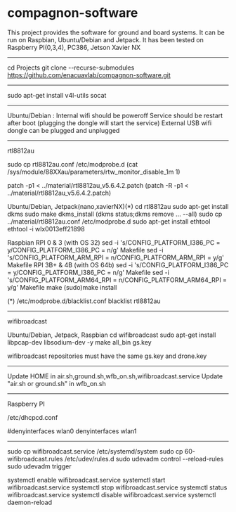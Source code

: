 # compagnon-software

This project provides the software for ground and board systems. 
It can be run on Raspbian, Ubuntu/Debian and Jetpack.
It has been tested on Raspberry PI(0,3,4), PC386, Jetson Xavier NX

-------------------------------------------------------------------------------
cd Projects
git clone --recurse-submodules https://github.com/enacuavlab/compagnon-software.git

-------------------------------------------------------------------------------
sudo apt-get install v4l-utils socat

-------------------------------------------------------------------------------
Ubuntu/Debian :
  Internal wifi should be poweroff
  Service should be restart after boot (plugging the dongle will start the service)
  External USB wifi dongle can be plugged and unplugged

-------------------------------------------------------------------------------
rtl8812au 

  sudo cp rtl8812au.conf /etc/modprobe.d
  (cat /sys/module/88XXau/parameters/rtw_monitor_disable_1m 1) 

  patch -p1 < ../material/rtl8812au_v5.6.4.2.patch
  (patch -R -p1 < ../material/rtl8812au_v5.6.4.2.patch)

  Ubuntu/Debian, Jetpack(nano,xavierNX)(*)
    cd rtl8812au
    sudo apt-get install dkms
    sudo make dkms_install
    (dkms status;dkms remove ... --all)
    sudo cp ../material/rtl8812au.conf /etc/modprobe.d
    sudo apt-get install ethtool
    ethtool -i wlx0013eff21898

  Raspbian
    RPI 0 & 3 (with OS 32)
      sed -i 's/CONFIG_PLATFORM_I386_PC = y/CONFIG_PLATFORM_I386_PC = n/g' Makefile
      sed -i 's/CONFIG_PLATFORM_ARM_RPI = n/CONFIG_PLATFORM_ARM_RPI = y/g' Makefile
    RPI 3B+ & 4B (with OS 64b)
      sed -i 's/CONFIG_PLATFORM_I386_PC = y/CONFIG_PLATFORM_I386_PC = n/g' Makefile
      sed -i 's/CONFIG_PLATFORM_ARM64_RPI = n/CONFIG_PLATFORM_ARM64_RPI = y/g' Makefile
    make 
    (sudo)make install

(*)
/etc/modprobe.d/blacklist.conf
blacklist rtl8812au

-------------------------------------------------------------------------------
wifibroadcast

  Ubuntu/Debian, Jetpack, Raspbian
    cd wifibroadcast
    sudo apt-get install libpcap-dev libsodium-dev -y
    make all_bin gs.key

  wifibroadcast repositories must have the same gs.key and drone.key

-------------------------------------------------------------------------------
Update HOME in air.sh,ground.sh,wfb_on.sh,wifibroadcast.service
Update "air.sh or ground.sh" in wfb_on.sh

-------------------------------------------------------------------------------
Raspberry PI

/etc/dhcpcd.conf

#denyinterfaces wlan0
denyinterfaces wlan1

-------------------------------------------------------------------------------
sudo cp wifibroadcast.service /etc/systemd/system
sudo cp 60-wifibroadcast.rules /etc/udev/rules.d
sudo udevadm control --reload-rules
sudo udevadm trigger

systemctl enable wifibroadcast.service
systemctl start wifibroadcast.service
systemctl stop wifibroadcast.service
systemctl status wifibroadcast.service
systemctl disable wifibroadcast.service
systemctl daemon-reload

